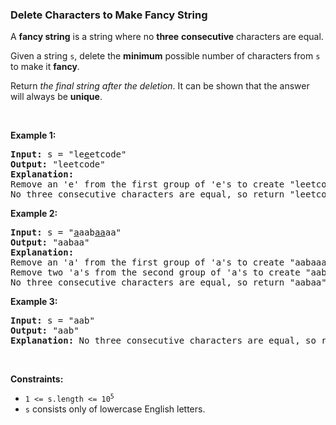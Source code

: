
<h3>Delete Characters to Make Fancy String</h3>
<div><p>A <strong>fancy string</strong> is a string where no <strong>three</strong> <strong>consecutive</strong> characters are equal.</p>
<p>Given a string <code>s</code>, delete the <strong>minimum</strong> possible number of characters from <code>s</code> to make it <strong>fancy</strong>.</p>
<p>Return <em>the final string after the deletion</em>. It can be shown that the answer will always be <strong>unique</strong>.</p>
<p> </p>
<p><strong>Example 1:</strong></p>
<pre><strong>Input:</strong> s = "le<u>e</u>etcode"
<strong>Output:</strong> "leetcode"
<strong>Explanation:</strong>
Remove an 'e' from the first group of 'e's to create "leetcode".
No three consecutive characters are equal, so return "leetcode".
</pre>
<p><strong>Example 2:</strong></p>
<pre><strong>Input:</strong> s = "<u>a</u>aab<u>aa</u>aa"
<strong>Output:</strong> "aabaa"
<strong>Explanation:</strong>
Remove an 'a' from the first group of 'a's to create "aabaaaa".
Remove two 'a's from the second group of 'a's to create "aabaa".
No three consecutive characters are equal, so return "aabaa".
</pre>
<p><strong>Example 3:</strong></p>
<pre><strong>Input:</strong> s = "aab"
<strong>Output:</strong> "aab"
<strong>Explanation:</strong> No three consecutive characters are equal, so return "aab".
</pre>
<p> </p>
<p><strong>Constraints:</strong></p>
<ul>
<li><code>1 &lt;= s.length &lt;= 10<sup>5</sup></code></li>
<li><code>s</code> consists only of lowercase English letters.</li>
</ul>
</div>
